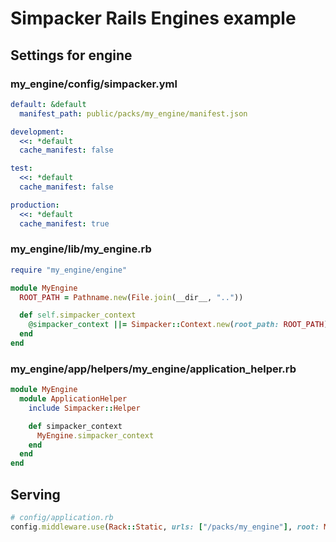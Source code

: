 # Simpacker Rails Engines example

## Settings for engine

### my_engine/config/simpacker.yml

```yaml
default: &default
  manifest_path: public/packs/my_engine/manifest.json

development:
  <<: *default
  cache_manifest: false

test:
  <<: *default
  cache_manifest: false

production:
  <<: *default
  cache_manifest: true
```

### my_engine/lib/my_engine.rb

```ruby
require "my_engine/engine"

module MyEngine
  ROOT_PATH = Pathname.new(File.join(__dir__, ".."))

  def self.simpacker_context
    @simpacker_context ||= Simpacker::Context.new(root_path: ROOT_PATH)
  end
end
```

### my_engine/app/helpers/my_engine/application_helper.rb

```ruby
module MyEngine
  module ApplicationHelper
    include Simpacker::Helper

    def simpacker_context
      MyEngine.simpacker_context
    end
  end
end
```

## Serving

```ruby
# config/application.rb
config.middleware.use(Rack::Static, urls: ["/packs/my_engine"], root: MyEngine::Engine.root.join("public"))
```

